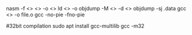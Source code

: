 nasm -f <> <> -o <>
ld <> -o 
objdump -M <> -d <>
objdump -sj .data
gcc <> -o file.o
gcc -no-pie -fno-pie

#32bit compilation
sudo apt install gcc-multilib
gcc -m32 